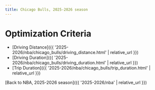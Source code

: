 ```yaml
---
title: Chicago Bulls, 2025-2026 season
---
```


# Optimization Criteria
- [Driving Distance]({{ '2025-2026/nba/chicago_bulls/driving_distance.html' | relative_url }})
- [Driving Duration]({{ '2025-2026/nba/chicago_bulls/driving_duration.html' | relative_url }})
- [Trip Duration]({{ '2025-2026/nba/chicago_bulls/trip_duration.html' | relative_url }})

[Back to NBA, 2025-2026 season]({{ '2025-2026/nba' | relative_url }})
